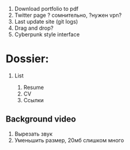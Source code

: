 1. Download portfolio to pdf
2. Twitter page ? сомнительно, ?нужен vpn?
3. Last update site (git logs)
4. Drag and drop?
5. Cyberpunk style interface


# Dossier:
1. List<document>
   1. Resume
   2. CV
   3. Ссылки

## Background video
1. Вырезать звук
2. Уменьшить размер, 20мб слишком много
